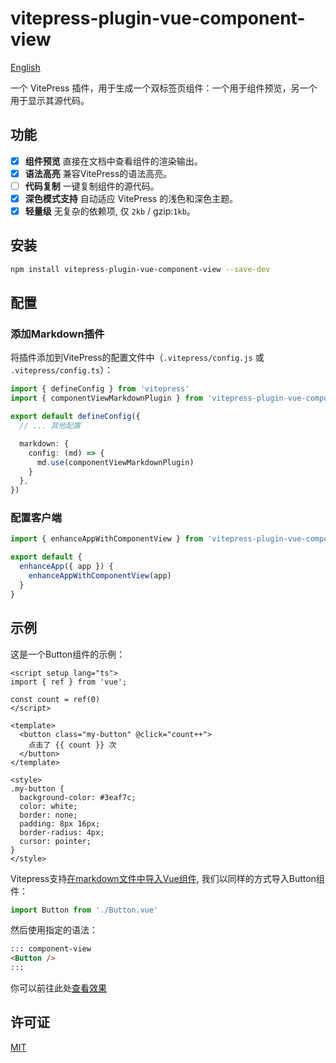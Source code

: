 # vitepress-plugin-vue-component-view

[English](README.md)

一个 VitePress 插件，用于生成一个双标签页组件：一个用于组件预览，另一个用于显示其源代码。

## 功能

- [x] **组件预览** 直接在文档中查看组件的渲染输出。
- [x] **语法高亮** 兼容VitePress的语法高亮。
- [ ] **代码复制** 一键复制组件的源代码。
- [x] **深色模式支持** 自动适应 VitePress 的浅色和深色主题。
- [x] **轻量级** 无复杂的依赖项, 仅 `2kb` / gzip:`1kb`。

## 安装

```bash
npm install vitepress-plugin-vue-component-view --save-dev
```

## 配置

### 添加Markdown插件

将插件添加到VitePress的配置文件中（`.vitepress/config.js` 或 `.vitepress/config.ts`）：

```ts
import { defineConfig } from 'vitepress'
import { componentViewMarkdownPlugin } from 'vitepress-plugin-vue-component-view'

export default defineConfig({
  // ... 其他配置

  markdown: {
    config: (md) => {
      md.use(componentViewMarkdownPlugin)
    }
  },
})
```

### 配置客户端

```ts
import { enhanceAppWithComponentView } from 'vitepress-plugin-vue-component-view/client'

export default {
  enhanceApp({ app }) {
    enhanceAppWithComponentView(app)
  }
}
```

## 示例

这是一个Button组件的示例：

```vue
<script setup lang="ts">
import { ref } from 'vue';

const count = ref(0)
</script>

<template>
  <button class="my-button" @click="count++">
    点击了 {{ count }} 次
  </button>
</template>

<style>
.my-button {
  background-color: #3eaf7c;
  color: white;
  border: none;
  padding: 8px 16px;
  border-radius: 4px;
  cursor: pointer;
}
</style>
```

Vitepress支持[在markdown文件中导入Vue组件](https://vitepress.dev/zh/guide/using-vue#using-components), 我们以同样的方式导入Button组件：

```js
import Button from './Button.vue'
```

然后使用指定的语法：

```markdown
::: component-view
<Button />
:::
```

你可以前往此处[查看效果](https://nextui.hotdogc.org/zh/components/button.html#%E4%BD%BF%E7%94%A8)
## 许可证

[MIT](LICENSE)
